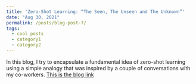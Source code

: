 ```yaml
---
title: 'Zero-Shot Learning: “The Seen, The Unseen and The Unknown”'
date: "Aug 30, 2021"
permalink: /posts/blog-post-7/
tags:
  - cool posts
  - category1
  - category2
---
```


In this blog, I try to encapsulate a fundamental idea of zero-shot learning using a simple analogy that was inspired by a couple of conversations with my co-workers.
[This is the blog link](https://sahilkhose.medium.com/zero-shot-learning-the-seen-the-unseen-and-the-unknown-9e69da125df2)